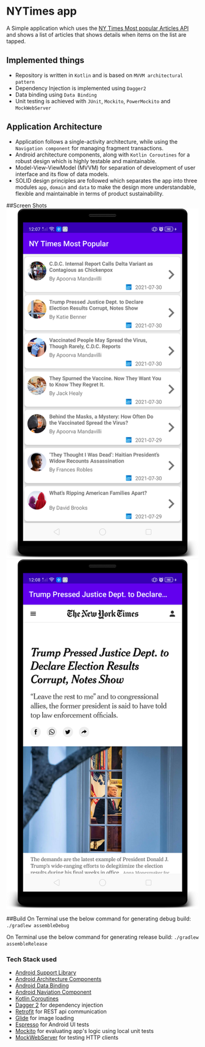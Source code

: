 # NYTimes app

A Simple application which uses the [NY Times Most popular Articles API][NYTimesAPI] and shows a list of articles that shows details when items on the list are tapped.

## Implemented things

* Repository is written in `Kotlin` and is based on `MVVM architectural pattern`
* Dependency Injection is implemented using `Dagger2`
* Data binding using `Data Binding`
* Unit testing is achieved with `JUnit`, `Mockito`, `PowerMockito` and `MockWebServer`

## Application Architecture

* Application follows a single-activity architecture, while using the `Navigation component` for managing fragment transactions.
* Android architecture components, along with `Kotlin Coroutines` for a robust design which is highly testable and maintainable.
* Model-View-ViewModel (MVVM) for separation of development of user interface and its flow of data models.
* SOLID design principles are followed which separates the app into three modules `app`, `domain` and `data` to make the design more understandable, flexible and maintainable in terms of product sustainability.

##Screen Shots
<img src="https://github.com/shadygoneinsane/NYTimes/blob/main/screenshots/master.png" alt="Master Screen"/>
<img src="https://github.com/shadygoneinsane/NYTimes/blob/main/screenshots/detail.png" alt="Detail Screen"/>

##Build
On Terminal use the below command for generating debug build:
```./gradlew assembleDebug```

On Terminal use the below command for generating release build:
``` ./gradlew assembleRelease ```

### Tech Stack used
* [Android Support Library][support-lib]
* [Android Architecture Components][arch]
* [Android Data Binding][data-binding]
* [Android Naviation Component][navigation]
* [Kotlin Coroutines][coroutines]
* [Dagger 2][dagger2] for dependency injection
* [Retrofit][retrofit] for REST api communication
* [Glide][glide] for image loading
* [Espresso][espresso] for Android UI tests
* [Mockito][mockito] for evaluating app's logic using local unit tests
* [MockWebServer][mockwebserver] for testing HTTP clients


[mockwebserver]: https://github.com/square/okhttp/tree/master/mockwebserver
[support-lib]: https://developer.android.com/topic/libraries/support-library/index.html
[arch]: https://developer.android.com/arch
[data-binding]: https://developer.android.com/topic/libraries/data-binding/index.html
[dagger2]: https://google.github.io/dagger
[retrofit]: http://square.github.io/retrofit
[glide]: https://github.com/bumptech/glide
[espresso]: https://developer.android.com/training/testing/espresso
[mockito]: https://site.mockito.org/
[mockwebserver]: https://github.com/square/okhttp/tree/master/mockwebserver
[NYTimesAPI]: https://developer.nytimes.com/
[navigation]: https://developer.android.com/guide/navigation/navigation-getting-started
[coroutines]: https://kotlinlang.org/docs/coroutines-guide.html